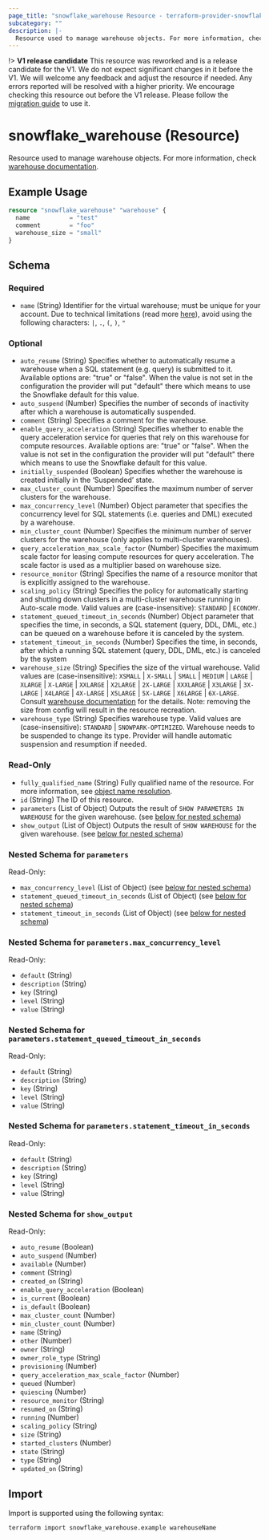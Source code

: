 ```yaml
---
page_title: "snowflake_warehouse Resource - terraform-provider-snowflake"
subcategory: ""
description: |-
  Resource used to manage warehouse objects. For more information, check warehouse documentation https://docs.snowflake.com/en/sql-reference/commands-warehouse.
---
```


!> **V1 release candidate** This resource was reworked and is a release candidate for the V1. We do not expect significant changes in it before the V1. We will welcome any feedback and adjust the resource if needed. Any errors reported will be resolved with a higher priority. We encourage checking this resource out before the V1 release. Please follow the [migration guide](https://github.com/Snowflake-Labs/terraform-provider-snowflake/blob/main/MIGRATION_GUIDE.md#v0920--v0930) to use it.

# snowflake_warehouse (Resource)

Resource used to manage warehouse objects. For more information, check [warehouse documentation](https://docs.snowflake.com/en/sql-reference/commands-warehouse).

## Example Usage

```terraform
resource "snowflake_warehouse" "warehouse" {
  name           = "test"
  comment        = "foo"
  warehouse_size = "small"
}
```

<!-- schema generated by tfplugindocs -->
## Schema

### Required

- `name` (String) Identifier for the virtual warehouse; must be unique for your account. Due to technical limitations (read more [here](https://github.com/Snowflake-Labs/terraform-provider-snowflake/blob/main/docs/technical-documentation/identifiers_rework_design_decisions.md#known-limitations-and-identifier-recommendations)), avoid using the following characters: `|`, `.`, `(`, `)`, `"`

### Optional

- `auto_resume` (String) Specifies whether to automatically resume a warehouse when a SQL statement (e.g. query) is submitted to it. Available options are: "true" or "false". When the value is not set in the configuration the provider will put "default" there which means to use the Snowflake default for this value.
- `auto_suspend` (Number) Specifies the number of seconds of inactivity after which a warehouse is automatically suspended.
- `comment` (String) Specifies a comment for the warehouse.
- `enable_query_acceleration` (String) Specifies whether to enable the query acceleration service for queries that rely on this warehouse for compute resources. Available options are: "true" or "false". When the value is not set in the configuration the provider will put "default" there which means to use the Snowflake default for this value.
- `initially_suspended` (Boolean) Specifies whether the warehouse is created initially in the ‘Suspended’ state.
- `max_cluster_count` (Number) Specifies the maximum number of server clusters for the warehouse.
- `max_concurrency_level` (Number) Object parameter that specifies the concurrency level for SQL statements (i.e. queries and DML) executed by a warehouse.
- `min_cluster_count` (Number) Specifies the minimum number of server clusters for the warehouse (only applies to multi-cluster warehouses).
- `query_acceleration_max_scale_factor` (Number) Specifies the maximum scale factor for leasing compute resources for query acceleration. The scale factor is used as a multiplier based on warehouse size.
- `resource_monitor` (String) Specifies the name of a resource monitor that is explicitly assigned to the warehouse.
- `scaling_policy` (String) Specifies the policy for automatically starting and shutting down clusters in a multi-cluster warehouse running in Auto-scale mode. Valid values are (case-insensitive): `STANDARD` | `ECONOMY`.
- `statement_queued_timeout_in_seconds` (Number) Object parameter that specifies the time, in seconds, a SQL statement (query, DDL, DML, etc.) can be queued on a warehouse before it is canceled by the system.
- `statement_timeout_in_seconds` (Number) Specifies the time, in seconds, after which a running SQL statement (query, DDL, DML, etc.) is canceled by the system
- `warehouse_size` (String) Specifies the size of the virtual warehouse. Valid values are (case-insensitive): `XSMALL` | `X-SMALL` | `SMALL` | `MEDIUM` | `LARGE` | `XLARGE` | `X-LARGE` | `XXLARGE` | `X2LARGE` | `2X-LARGE` | `XXXLARGE` | `X3LARGE` | `3X-LARGE` | `X4LARGE` | `4X-LARGE` | `X5LARGE` | `5X-LARGE` | `X6LARGE` | `6X-LARGE`. Consult [warehouse documentation](https://docs.snowflake.com/en/sql-reference/sql/create-warehouse#optional-properties-objectproperties) for the details. Note: removing the size from config will result in the resource recreation.
- `warehouse_type` (String) Specifies warehouse type. Valid values are (case-insensitive): `STANDARD` | `SNOWPARK-OPTIMIZED`. Warehouse needs to be suspended to change its type. Provider will handle automatic suspension and resumption if needed.

### Read-Only

- `fully_qualified_name` (String) Fully qualified name of the resource. For more information, see [object name resolution](https://docs.snowflake.com/en/sql-reference/name-resolution).
- `id` (String) The ID of this resource.
- `parameters` (List of Object) Outputs the result of `SHOW PARAMETERS IN WAREHOUSE` for the given warehouse. (see [below for nested schema](#nestedatt--parameters))
- `show_output` (List of Object) Outputs the result of `SHOW WAREHOUSE` for the given warehouse. (see [below for nested schema](#nestedatt--show_output))

<a id="nestedatt--parameters"></a>
### Nested Schema for `parameters`

Read-Only:

- `max_concurrency_level` (List of Object) (see [below for nested schema](#nestedobjatt--parameters--max_concurrency_level))
- `statement_queued_timeout_in_seconds` (List of Object) (see [below for nested schema](#nestedobjatt--parameters--statement_queued_timeout_in_seconds))
- `statement_timeout_in_seconds` (List of Object) (see [below for nested schema](#nestedobjatt--parameters--statement_timeout_in_seconds))

<a id="nestedobjatt--parameters--max_concurrency_level"></a>
### Nested Schema for `parameters.max_concurrency_level`

Read-Only:

- `default` (String)
- `description` (String)
- `key` (String)
- `level` (String)
- `value` (String)


<a id="nestedobjatt--parameters--statement_queued_timeout_in_seconds"></a>
### Nested Schema for `parameters.statement_queued_timeout_in_seconds`

Read-Only:

- `default` (String)
- `description` (String)
- `key` (String)
- `level` (String)
- `value` (String)


<a id="nestedobjatt--parameters--statement_timeout_in_seconds"></a>
### Nested Schema for `parameters.statement_timeout_in_seconds`

Read-Only:

- `default` (String)
- `description` (String)
- `key` (String)
- `level` (String)
- `value` (String)



<a id="nestedatt--show_output"></a>
### Nested Schema for `show_output`

Read-Only:

- `auto_resume` (Boolean)
- `auto_suspend` (Number)
- `available` (Number)
- `comment` (String)
- `created_on` (String)
- `enable_query_acceleration` (Boolean)
- `is_current` (Boolean)
- `is_default` (Boolean)
- `max_cluster_count` (Number)
- `min_cluster_count` (Number)
- `name` (String)
- `other` (Number)
- `owner` (String)
- `owner_role_type` (String)
- `provisioning` (Number)
- `query_acceleration_max_scale_factor` (Number)
- `queued` (Number)
- `quiescing` (Number)
- `resource_monitor` (String)
- `resumed_on` (String)
- `running` (Number)
- `scaling_policy` (String)
- `size` (String)
- `started_clusters` (Number)
- `state` (String)
- `type` (String)
- `updated_on` (String)

## Import

Import is supported using the following syntax:

```shell
terraform import snowflake_warehouse.example warehouseName
```
